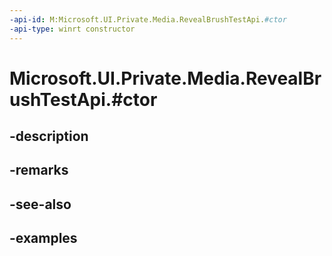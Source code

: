 ```yaml
---
-api-id: M:Microsoft.UI.Private.Media.RevealBrushTestApi.#ctor
-api-type: winrt constructor
---
```


# Microsoft.UI.Private.Media.RevealBrushTestApi.#ctor

<!--
public RevealBrushTestApi ();
-->


## -description

## -remarks

## -see-also

## -examples


